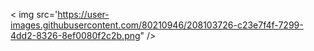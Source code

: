 < img src='https://user-images.githubusercontent.com/80210946/208103726-c23e7f4f-7299-4dd2-8326-8ef0080f2c2b.png" />

